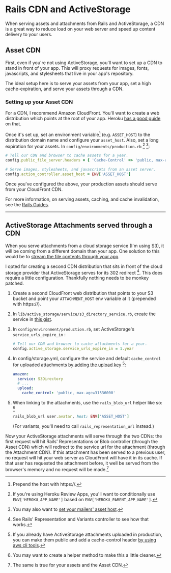 # Rails CDN and ActiveStorage

When serving assets and attachments from Rails and ActiveStorage, a CDN is a great way to reduce load on your web server and speed up content delivery to your users.

## Asset CDN

First, even if you're not using ActiveStorage, you'll want to set up a CDN to stand in front of your app. This will proxy requests for images, fonts, javascripts, and stylesheets that live in your app's repository.

The ideal setup here is to serve your assets from your app, set a high cache-expiration, and serve your assets through a CDN.

### Setting up your Asset CDN

For a CDN, I recommend Amazon CloudFront. You'll want to create a web distribution which points at the root of your app. Heroku [has a good guide][2] on that.

<!-- truncate -->

Once it's set up, set an environment variable[^1] (e.g. `ASSET_HOST`) to the distribution domain name and configure your `asset_host`. Also, set a long expiration for your assets. In `config/environments/production.rb` [^2] [^3]:

```ruby
# Tell our CDN and browser to cache assets for a year.
config.public_file_server.headers = { 'Cache-Control' => 'public, max-age=31536000' }

# Serve images, stylesheets, and javascripts from an asset server.
config.action_controller.asset_host = ENV['ASSET_HOST']
```

Once you've configured the above, your production assets should serve from your CloudFront CDN.

For more information, on serving assets, caching, and cache invalidation, see the [Rails Guides][1].

---

## ActiveStorage Attachments served through a CDN

When you serve attachments from a cloud storage service (I'm using S3), it will be coming from a different domain than your app. One solution to this would be to [stream the file contents through your app][4].

I opted for creating a second CDN distribution that sits in front of the cloud storage provider that ActiveStorage serves for its 302 redirect [^4]. This does require a little configuration. Thankfully nothing needs to be monkey patched.

1. Create a second CloudFront web distribution that points to your S3 bucket and point your `ATTACHMENT_HOST` env variable at it (prepended with https://).
1. In `lib/active_storage/service/s3_directory_service.rb`, create the service in [this gist][5].
1. In `config/environment/production.rb`, set ActiveStorage's `service_urls_expire_in` :

	```ruby
	# Tell our CDN and browser to cache attachments for a year.
	config.active_storage.service_urls_expire_in = 1.year
	```
1. In config/storage.yml, configure the service and default `cache_control` for uploaded attachments [by adding the upload key][6] [^5]:

	```yaml
	amazon:
	  service: S3Directory
	  # ...
	  upload:
	    cache_control: 'public, max-age=31536000'
	```
1. When linking to the attachments, use the `rails_blob_url` helper like so: [^6] 

	```ruby
	rails_blob_url user.avatar, host: ENV['ASSET_HOST']
	```
	(For variants, you'll need to call `rails_representation_url` instead.)

Now your ActiveStorage attachments will serve through the two CDNs: the first request will hit Rails' Representations or Blob controller (through the Asset CDN) which will redirect to the service url for the attachment (through the Attachment CDN). If this attachment has been served to a previous user, no request will hit your web server as CloudFront will have it in its cache. If that user has requested the attachment before, it well be served from the browser's memory and no request will be made.[^7]

[^1]:	Prepend the host with https://.

[^2]:	If you're using Heroku Review Apps, you'll want to conditionally use `ENV['HEROKU_APP_NAME']` based on `ENV['HEROKU_PARENT_APP_NAME']`.

[^3]:	You may also want to [set your mailers' asset host][3].

[^4]:	See Rails' Representation and Variants controller to see how that works.

[^5]:	If you already have ActiveStorage attachments uploaded in production, you can make them public and add a cache-control header [by using aws cli tools][7].

[^6]:	You may want to create a helper method to make this a little cleaner.

[^7]:	The same is true for your assets and the Asset CDN.

[1]:	https://guides.rubyonrails.org/asset_pipeline.html#cdns-and-the-cache-control-header
[2]:	https://help.heroku.com/8JTD2TJ6/how-should-i-configure-cloudfront-to-work-with-heroku
[3]:	https://guides.rubyonrails.org/action_mailer_basics.html#adding-images-in-action-mailer-views
[4]:	https://github.com/rails/rails/issues/31419#issuecomment-399118697 "on Jun 21, 2018"
[5]:	https://gist.github.com/ericboehs/59ff72b7beeb2724a0979247d0fe7541
[6]:	https://stackoverflow.com/a/58290203
[7]:	https://stackoverflow.com/a/30225271
